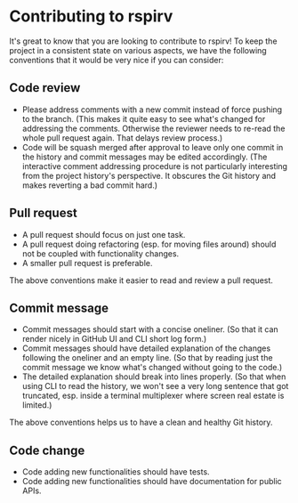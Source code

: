 # Contributing to rspirv

It's great to know that you are looking to contribute to rspirv! To keep the
project in a consistent state on various aspects, we have the following
conventions that it would be very nice if you can consider:

## Code review

* Please address comments with a new commit instead of force pushing to
  the branch. (This makes it quite easy to see what's changed for addressing
  the comments. Otherwise the reviewer needs to re-read the whole pull request
  again. That delays review process.)
* Code will be squash merged after approval to leave only one commit in the
  history and commit messages may be edited accordingly. (The interactive
  comment addressing procedure is not particularly interesting from the
  project history's perspective. It obscures the Git history and makes
  reverting a bad commit hard.)

## Pull request

* A pull request should focus on just one task.
* A pull request doing refactoring (esp. for moving files around) should not
  be coupled with functionality changes.
* A smaller pull request is preferable.

The above conventions make it easier to read and review a pull request.

## Commit message

* Commit messages should start with a concise oneliner. (So that it can
  render nicely in GitHub UI and CLI short log form.)
* Commit messages should have detailed explanation of the changes following
  the oneliner and an empty line. (So that by reading just the commit message
  we know what's changed without going to the code.)
* The detailed explanation should break into lines properly. (So that when
  using CLI to read the history, we won't see a very long sentence that
  got truncated, esp. inside a terminal multiplexer where screen real estate
  is limited.)

The above conventions helps us to have a clean and healthy Git history.

## Code change

* Code adding new functionalities should have tests.
* Code adding new functionalities should have documentation for public APIs.
